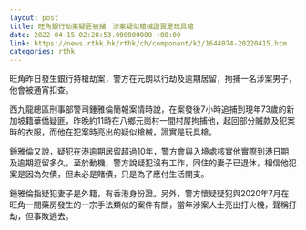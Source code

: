 ```yaml
---
layout: post
title: 旺角銀行劫案疑匪被捕　涉案疑似槍械證實是玩具槍
date: 2022-04-15 02:28:53.000000000 +08:00
link: https://news.rthk.hk/rthk/ch/component/k2/1644074-20220415.htm
categories: rthk
---
```


旺角昨日發生銀行持槍劫案，警方在元朗以行劫及逾期居留，拘捕一名涉案男子，他會被通宵扣查。

西九龍總區刑事部警司鍾雅倫簡報案情時說，在案發後7小時追捕到現年73歲的新加坡籍華僑疑匪，昨晚約11時在八鄉元崗村一間村屋拘捕他，起回部分贓款及犯案時的衣服，而他在犯案時亮出的疑似槍械，證實是玩具槍。

鍾雅倫又說，疑犯在港逾期居留超過10年，警方會與入境處核實他實際到港日期及逾期逗留多久。至於動機，警方說疑犯沒有工作，同住的妻子已退休，相信他犯案是因為欠債，但未必是賭債，只是為了應付生活開支。

鍾雅倫指疑犯妻子是外籍，有香港身份證。另外，警方懷疑疑犯與2020年7月在旺角一間藥房發生的一宗手法類似的案件有關，當年涉案人士亮出打火機，聲稱打劫，但事敗逃去。
